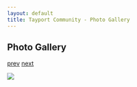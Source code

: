 ```yaml
---
layout: default
title: Tayport Community - Photo Gallery
---
```

## Photo Gallery

[prev](http://tayport.org.uk/photo/215) [next](http://tayport.org.uk/photo/217)

![ ](http://tayport.org.uk/media/216.jpg " ")

